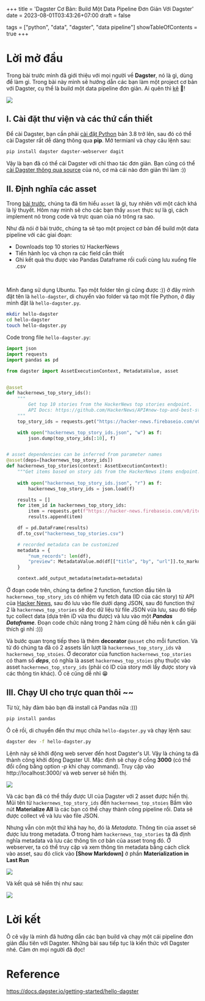 +++
title = 'Dagster Cơ Bản: Build Một Data Pipeline Đơn Giản Với Dagster'
date = 2023-08-01T03:43:26+07:00
draft = false

tags = ["python", "data", "dagster", "data pipeline"]
showTableOfContents = true
+++


# Lời mở đầu
Trong bài trước mình đã giới thiệu với mọi người về **Dagster**, nó là gì, dùng để làm gì. Trong bài này mình sẽ hướng dẫn các bạn làm một project cơ bản với Dagster, cụ thể là build một data pipeline đơn giản. Ai quên thì [kệ](https://viblo.asia/p/dagster-la-gi-dagster-co-ban-cho-nguoi-moi-bat-dau-WR5JRvKdJGv) 🤪!


![](https://images.viblo.asia/fa2120ce-de91-4643-9dfd-dcb6d205062c.png)


## I. Cài đặt thư viện và các thứ cần thiết

Để cài Dagster, bạn cần phải [cài đặt Python](https://www.python.org/downloads/) bản 3.8 trở lên, sau đó có thể cài Dagster rất dễ dàng thông qua **pip**. Mở termianl và chạy câu lệnh sau:

```bash
pip install dagster dagster-webserver dagit
```

Vậy là bạn đã có thể cài Dagster với chỉ thao tác đơn giản. Bạn cũng có thể [cài Dagster thông qua source](https://docs.dagster.io/community/contributing) của nó, cơ mà cái nào đơn giản thì làm :))

## II. Định nghĩa các asset
Trong [bài trước](https://viblo.asia/p/dagster-la-gi-dagster-co-ban-cho-nguoi-moi-bat-dau-WR5JRvKdJGv), chúng ta đã tìm hiểu `asset` là gì, tuy nhiên với một cách khá là lý thuyết. Hôm nay mình sẽ cho các bạn thấy `asset` thực sự là gì, cách implement nó trong code và trực quan của nó trông ra sao.

Như đã nói ở bài trước, chúng ta sẽ tạo một project cơ bản để build một data pipeline với các giai đoạn:
- Downloads  top 10 stories từ HackerNews 
- Tiến hành lọc và chọn ra các field cần thiết
- Ghi kết quả thu được vào Pandas Dataframe rồi cuối cùng lưu xuống file .csv



<br>

Mình đang sử dụng Ubuntu. Tạo một folder tên gì cũng được :)) ở đây mình đặt tên là `hello-dagster`, di chuyển vào folder và tạo một file Python, ở đây mình đặt là `hello-dagster.py`.


```bash
mkdir hello-dagster
cd hello-dagster
touch hello-dagster.py
```

Code trong file `hello-dagster.py`:

```python file=/getting-started/hello-dagster/hello-dagster.py
import json
import requests
import pandas as pd

from dagster import AssetExecutionContext, MetadataValue, asset


@asset
def hackernews_top_story_ids():
    """
        Get top 10 stories from the HackerNews top stories endpoint.
        API Docs: https://github.com/HackerNews/API#new-top-and-best-stories.
    """
    top_story_ids = requests.get("https://hacker-news.firebaseio.com/v0/topstories.json").json()

    with open("hackernews_top_story_ids.json", "w") as f:
        json.dump(top_story_ids[:10], f)


# asset dependencies can be inferred from parameter names
@asset(deps=[hackernews_top_story_ids])
def hackernews_top_stories(context: AssetExecutionContext):
    """Get items based on story ids from the HackerNews items endpoint."""
    
    with open("hackernews_top_story_ids.json", "r") as f:
        hackernews_top_story_ids = json.load(f)

    results = []
    for item_id in hackernews_top_story_ids:
        item = requests.get(f"https://hacker-news.firebaseio.com/v0/item/{item_id}.json").json()
        results.append(item)

    df = pd.DataFrame(results)
    df.to_csv("hackernews_top_stories.csv")

    # recorded metadata can be customized
    metadata = {
        "num_records": len(df),
        "preview": MetadataValue.md(df[["title", "by", "url"]].to_markdown()),
    }

    context.add_output_metadata(metadata=metadata)
```



Ở đoạn code trên, chúng ta define 2 function, function đầu tiên là `hackernews_top_story_ids` có nhiệm vụ fetch data (ID của các story) từ API của [Hacker News](https://news.ycombinator.com/), sau đó lưu vào file dưới dạng JSON, sau đó function thứ 2 là `hackernews_top_stories` sẽ đọc dữ liệu từ file JSON vừa lưu, sau đó tiếp tục collect data (dựa trên iD vừa thu được) và lưu vào một   _**Pandas  Dataframe**_. Đoạn code chức năng trong 2 hàm cũng dễ hiểu nên k cần giải thích gì nhỉ :)))

Và bước quan trọng tiếp theo là thêm **decorator** `@asset` cho mỗi function. Và từ đó chúng ta đã có 2 assets lần lượt là `hackernews_top_story_ids` và `hackernews_top_stoies`. Ở decorator của function `hackernews_top_stories` có tham số _**deps**_, có nghĩa là asset  `hackernews_top_stoies` phụ thuộc vào asset `hackernews_top_story_ids` (phải có ID của story mới lấy được story và các thông tin khác). Ô cê cũng dễ nhỉ 😁


## III. Chạy UI cho trực quan thôi ~~
Từ từ, hãy đảm bảo bạn đã install cả Pandas nữa :)))
```bash
pip install pandas
```

Ô cê rồi, di chuyển đển thư mục chứa  `hello-dagster.py` và chạy lệnh sau:
```bash
dagster dev -f hello-dagster.py
```

Lệnh này sẽ khởi động web server đến host Dagster's UI. Vậy là chúng ta đã thành công khởi động Dagster UI. Mặc định sẽ chạy ở cổng **3000** (có thể đổi cổng bằng option _-p_ khi chạy command). Truy cập vào http://localhost:3000/ và web server  sẽ hiển thị.


![](https://images.viblo.asia/475f9fde-44b1-4064-8284-abf52093cd49.png)

Và các bạn đã có thể thấy được UI của Dagster với 2 asset được hiển thị. Mũi tên từ `hackernews_top_story_ids` đến `hackernews_top_stoies` Bấm vào nút  **Materialize All** là các bạn có thể chạy thành công pipeline rồi. Data sẽ được collect về và lưu vào file JSON.  

Nhưng vẫn còn một thứ khá hay ho, đó là _Metadata_. Thông tin của asset sẽ được lưu trong metadata. Ở trong hàm `hackernews_top_stories` ta đã định nghĩa metadata và lưu các thông tin cơ bản của asset trong đó. Ở webserver, ta có thể truy cập và xem thông tin metadata bằng cách click vào asset, sau đó click vào **[Show Markdown]** ở phần **Materialization in Last Run**

![](https://images.viblo.asia/c3756435-3f36-441a-b5a7-5273a23f8338.png)

Và kết quả sẽ hiển thị như sau:

![](https://images.viblo.asia/7400e5ad-f2e9-407d-a3b3-6495e08ba67c.png)


# Lời kết
Ô cê vậy là mình đã hướng dẫn các bạn build và chạy một cái pipeline đơn giản đầu tiên với Dagster. Những bài sau tiếp tục là kiến thức với Dagster nhé. Cảm ơn mọi người đã đọc!

# Reference
https://docs.dagster.io/getting-started/hello-dagster